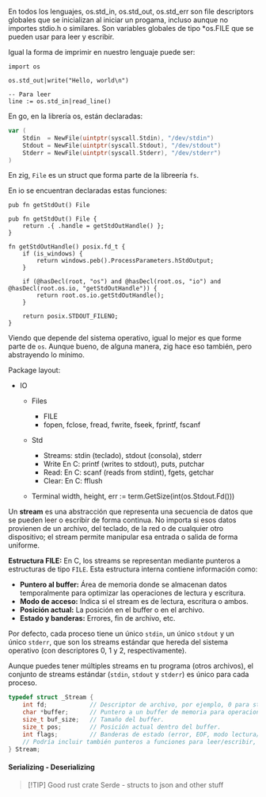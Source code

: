 En todos los lenguajes, os.std_in, os.std_out, os.std_err son file descriptors globales que se inicializan al iniciar un progama, incluso aunque no importes stdio.h o similares.
Son variables globales de tipo *os.FILE que se pueden usar para leer y escribir.

Igual la forma de imprimir en nuestro lenguaje puede ser:

```
import os

os.std_out|write("Hello, world\n")

-- Para leer
line := os.std_in|read_line()
```

En go, en la librería os, están declaradas:

```go
var (
	Stdin  = NewFile(uintptr(syscall.Stdin), "/dev/stdin")
	Stdout = NewFile(uintptr(syscall.Stdout), "/dev/stdout")
	Stderr = NewFile(uintptr(syscall.Stderr), "/dev/stderr")
)
```

En zig, `File` es un struct que forma parte de la libreería `fs`.

En io se encuentran declaradas estas funciones:

```zig
pub fn getStdOut() File
```

```zig
pub fn getStdOut() File {
    return .{ .handle = getStdOutHandle() };
}
```

```zig
fn getStdOutHandle() posix.fd_t {
    if (is_windows) {
        return windows.peb().ProcessParameters.hStdOutput;
    }

    if (@hasDecl(root, "os") and @hasDecl(root.os, "io") and @hasDecl(root.os.io, "getStdOutHandle")) {
        return root.os.io.getStdOutHandle();
    }

    return posix.STDOUT_FILENO;
}
```

Viendo que depende del sistema operativo, igual lo mejor es que forme parte de `os`.
Aunque bueno, de alguna manera, zig hace eso también, pero abstrayendo lo mínimo.



Package layout:

- IO
	- Files
		- FILE
		- fopen, fclose, fread, fwrite, fseek, fprintf, fscanf
	- Std
		- Streams: stdin (teclado), stdout (consola), stderr
		- Write
			En C: printf (writes to stdout), puts, putchar
		- Read:
			En C: scanf (reads from stdint), fgets, getchar
		- Clear:
			En C: fflush

	- Terminal
		width, height, err := term.GetSize(int(os.Stdout.Fd()))

Un **stream** es una abstracción que representa una secuencia de datos que se pueden leer o escribir de forma continua. No importa si esos datos provienen de un archivo, del teclado, de la red o de cualquier otro dispositivo; el stream permite manipular esa entrada o salida de forma uniforme.

**Estructura FILE:**
En C, los streams se representan mediante punteros a estructuras de tipo `FILE`. Esta estructura interna contiene información como:

- **Puntero al buffer:** Área de memoria donde se almacenan datos temporalmente para optimizar las operaciones de lectura y escritura.
- **Modo de acceso:** Indica si el stream es de lectura, escritura o ambos.
- **Posición actual:** La posición en el buffer o en el archivo.
- **Estado y banderas:** Errores, fin de archivo, etc.


Por defecto, cada proceso tiene un único `stdin`, un único `stdout` y un único `stderr`, que son los streams estándar que hereda del sistema operativo (con descriptores 0, 1 y 2, respectivamente).

Aunque puedes tener múltiples streams en tu programa (otros archivos), el conjunto de streams estándar (`stdin`, `stdout` y `stderr`) es único para cada proceso.

```c
typedef struct _Stream {
    int fd;            // Descriptor de archivo, por ejemplo, 0 para stdin.
    char *buffer;      // Puntero a un buffer de memoria para operaciones de E/S.
    size_t buf_size;   // Tamaño del buffer.
    size_t pos;        // Posición actual dentro del buffer.
    int flags;         // Banderas de estado (error, EOF, modo lectura/escritura, etc.).
    // Podría incluir también punteros a funciones para leer/escribir, etc.
} Stream;
```

#### Serializing - Deserializing

>[!TIP] Good rust crate
> Serde - structs to json and other stuff

